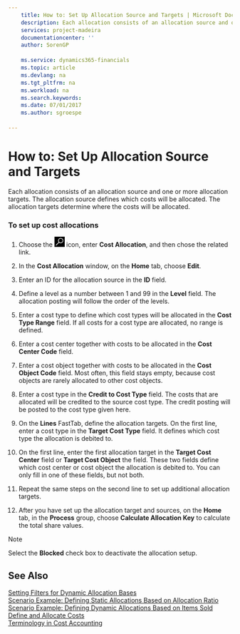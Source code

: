 ```yaml
---
    title: How to: Set Up Allocation Source and Targets | Microsoft Docs
    description: Each allocation consists of an allocation source and one or more allocation targets. The allocation source defines which costs will be allocated. The allocation targets determine where the costs will be allocated.
    services: project-madeira
    documentationcenter: ''
    author: SorenGP

    ms.service: dynamics365-financials
    ms.topic: article
    ms.devlang: na
    ms.tgt_pltfrm: na
    ms.workload: na
    ms.search.keywords:
    ms.date: 07/01/2017
    ms.author: sgroespe

---
```

# How to: Set Up Allocation Source and Targets
Each allocation consists of an allocation source and one or more allocation targets. The allocation source defines which costs will be allocated. The allocation targets determine where the costs will be allocated.  

### To set up cost allocations  

1.  Choose the ![Search for Page or Report](media/ui-search/search_small.png "Search for Page or Report icon") icon, enter **Cost Allocation**, and then chose the related link.  

2.  In the **Cost Allocation** window, on the **Home** tab, choose **Edit**.  

3.  Enter an ID for the allocation source in the **ID** field.  

4.  Define a level as a number between 1 and 99 in the **Level** field. The allocation posting will follow the order of the levels.  

5.  Enter a cost type to define which cost types will be allocated in the **Cost Type Range** field. If all costs for a cost type are allocated, no range is defined.  

6.  Enter a cost center together with costs to be allocated in the **Cost Center Code** field.  

7.  Enter a cost object together with costs to be allocated in the **Cost Object Code** field. Most often, this field stays empty, because cost objects are rarely allocated to other cost objects.  

8.  Enter a cost type in the **Credit to Cost Type** field. The costs that are allocated will be credited to the source cost type. The credit posting will be posted to the cost type given here.  

9. On the **Lines** FastTab, define the allocation targets. On the first line, enter a cost type in the **Target Cost Type** field. It defines which cost type the allocation is debited to.  

10. On the first line, enter the first allocation target in the **Target Cost Center** field or **Target Cost Object** the field. These two fields define which cost center or cost object the allocation is debited to. You can only fill in one of these fields, but not both.  

11. Repeat the same steps on the second line to set up additional allocation targets.  

12. After you have set up the allocation target and sources, on the **Home** tab, in the **Process** group, choose **Calculate Allocation Key** to calculate the total share values.  

> [!NOTE]  
>  Select the **Blocked** check box to deactivate the allocation setup.  

## See Also  
 [Setting Filters for Dynamic Allocation Bases](setting-filters-for-dynamic-allocation-bases.md)   
 [Scenario Example: Defining Static Allocations Based on Allocation Ratio](scenario-example-defining-static-allocations-based-on-allocation-ratio.md)   
 [Scenario Example: Defining Dynamic Allocations Based on Items Sold](scenario-example-defining-dynamic-allocations-based-on-items-sold.md)   
 [Define and Allocate Costs](define-and-allocate-costs.md)   
 [Terminology in Cost Accounting](terminology-in-cost-accounting.md)
